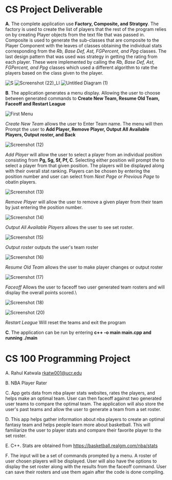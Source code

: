 # CS Project Deliverable 

**A**. The complete application use **Factory, Composite, and Stratgey**. The factory is used to create the list of players that the rest of the program relies on by creating Player objects from the text file that was passed in. Composite is used to generate the sub-classes that are composite to the Player Component with the leaves of classes obtaining the individual stats corresponding from the *Rb, Base Def, Ast, FGPercent, and Ppg* classes. The last design pattern that was used was strategy in getting the rating from each player. These were implemented by calling the *Rb, Base Def, Ast, FGPercent, and Ppg* classes which used a different algorithm to rate the players based on the class given to the player.   


![S](https://user-images.githubusercontent.com/43631772/88321104-79b08a00-ccd3-11ea-83fe-b73547148d23.jpg)
![Screenshot (22)_LI](https://user-images.githubusercontent.com/62957652/88324508-a31fe480-ccd8-11ea-9556-45e853656496.jpg)
![Untitled Diagram (1)](https://user-images.githubusercontent.com/43631772/88324831-1d506900-ccd9-11ea-9f3b-b428c0fad0f2.jpg)





**B**. The application generates a menu display. Allowing the user to choose between generated commands to **Create New Team, Resume Old Team, Faceoff and Restart League** 


![First Menu](https://user-images.githubusercontent.com/62957652/88321007-55ed4400-ccd3-11ea-9255-7840a563e517.png)


*Create New Team* allows the user to Enter Team name. The menu will then Prompt the user to **Add Player, Remove Player, Output All Available Players, Output roster, and Back** 

![Screenshot (12)](https://user-images.githubusercontent.com/62957652/88321357-e166d500-ccd3-11ea-83e7-2d9185229ca3.png)



*Add Player* will allow the user to select a player from an individual position consisting from **Pg, Sg, Sf, Pf, C**. Selecting either position will prompt the to select a player from that given position. The players will be displayed along with their overall stat ranking. Players can be chosen by entering the position number and user can select from *Next Page or Previous Page* to obatin players.

![Screenshot (13)](https://user-images.githubusercontent.com/62957652/88321400-f6436880-ccd3-11ea-8233-fb2901421b55.png)


*Remove Player* will allow the user to remove a given player from their team by just entering the position number. 

![Screenshot (14)](https://user-images.githubusercontent.com/62957652/88321437-04918480-ccd4-11ea-8018-00125bf248f5.png)



*Output All Available Players* allows the user to see set roster.

![Screenshot (15)](https://user-images.githubusercontent.com/62957652/88321463-107d4680-ccd4-11ea-8b76-4fcfb0358038.png)


*Output roster* outputs the user's team roster


![Screenshot (16)](https://user-images.githubusercontent.com/62957652/88321484-1a06ae80-ccd4-11ea-873e-5d1e34fd0482.png)


*Resume Old Team* allows the user to make player changes or output roster

![Screenshot (17)](https://user-images.githubusercontent.com/62957652/88321507-2559da00-ccd4-11ea-8bd5-cc481663e1a9.png)



*Faceoff* Allows the user to faceoff two user generated team rosters and will display the overall points scored.\

![Screenshot (18)](https://user-images.githubusercontent.com/62957652/88321537-30146f00-ccd4-11ea-89f0-de61556e287b.png)

![Screenshot (20)](https://user-images.githubusercontent.com/62957652/88322659-e2006b00-ccd5-11ea-959c-dc08ded35fb1.png)

*Restart League* Will reset the teams and exit the program



**C**. The application can be run by entering **c++ -o main main.cpp  and running ./main** 








# CS 100 Programming Project
A. Rahul Katwala rkatw001@ucr.edu

B. NBA Player Rater

C. App gets data from nba player stats websites, rates the players, and helps make an optimal team. User can then faceoff against two generated user teams to compare the optimal team. The application will also store the user's past teams and allow the user to generate a team from a set roster. 

D. This app helps gather information about nba players to create an optimal fantasy team and helps people learn more about basketball. This will familiarize the user to player stats and compare their favorite player to the set roster.  

E. C++. Stats are obtained from https://basketball.realgm.com/nba/stats

F. The input will be a set of commands prompted by a menu. A roster of user chosen players will be displayed. User will also have the options to display the set roster along with the results from the faceoff command. User can save their rosters and use them again after the code is done compiling.  
